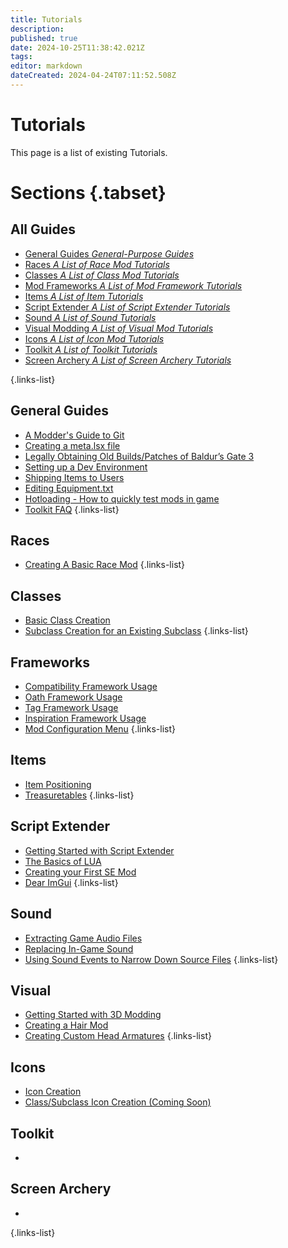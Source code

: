 ```yaml
---
title: Tutorials
description: 
published: true
date: 2024-10-25T11:38:42.021Z
tags: 
editor: markdown
dateCreated: 2024-04-24T07:11:52.508Z
---
```


# Tutorials
This page is a list of existing Tutorials.

# Sections {.tabset}
## All Guides
- [General Guides *General-Purpose Guides*](General)
- [Races *A List of Race Mod Tutorials*](Races)
- [Classes *A List of Class Mod Tutorials*](Classes)
- [Mod Frameworks *A List of Mod Framework Tutorials*](Mod-Frameworks)
- [Items *A List of Item Tutorials*](Items)
- [Script Extender *A List of Script Extender Tutorials*](ScriptExtender)
- [Sound *A List of Sound Tutorials*](/Tutorials/Sound)
- [Visual Modding *A List of Visual Mod Tutorials*](Visual)
- [Icons *A List of Icon Mod Tutorials*](Icons)
- [Toolkit *A List of Toolkit Tutorials*](/Tutorials/Toolkit)
- [Screen Archery *A List of Screen Archery Tutorials*](Screen-Archery)

{.links-list}
## General Guides
- [A Modder's Guide to Git](General/modders-guide-to-git)
- [Creating a meta.lsx file](General/creating_meta)
- [Legally Obtaining Old Builds/Patches of Baldur’s Gate 3](General/Legally-Obtaining-Old-Builds-Patches-Of-BG3)
- [Setting up a Dev Environment](General/setting-up-a-dev-environment)
- [Shipping Items to Users](General/Shipping-Items-to-Users)
- [Editing Equipment.txt](General/Editing-Equipment-txt)
- [Hotloading - How to quickly test mods in game](General/hotloading-how-to-quickly-test-mods-in-game)
- [Toolkit FAQ](https://wiki.bg3.community/en/Tutorials/General/Toolkit-FAQ)
{.links-list}
## Races
- [Creating A Basic Race Mod](https://wiki.bg3.community/Tutorials/Races/Creating-A-Basic-Race-Mod)
 {.links-list}
## Classes
- [Basic Class Creation](Classes/Basic-Class-Creation)
- [Subclass Creation for an Existing Subclass](Classes/Subclass_Creation_For_An_Existing_Class)
{.links-list}
## Frameworks
- [Compatibility Framework Usage](Mod-Frameworks/compatibility-framework)
- [Oath Framework Usage](Mod-Frameworks/oath-framework-usage)
- [Tag Framework Usage](Mod-Frameworks/using-tag-framework)
- [Inspiration Framework Usage](Mod-Frameworks/using-inspiration-framework)
- [Mod Configuration Menu](Mod-Frameworks/mod-configuration-menu)
{.links-list}
## Items
- [Item Positioning](Items/Add-and-position-items-in-world)
- [Treasuretables](/Tutorials/Items/Treasuretables)
{.links-list}
## Script Extender
- [Getting Started with Script Extender](ScriptExtender/GettingStarted)
- [The Basics of LUA](ScriptExtender/the_basics_of_lua)
- [Creating your First SE Mod](ScriptExtender/creating_your_first_se_mod)
- [Dear ImGui](ScriptExtender/ImGui-and-You/Dear-ImGui)
{.links-list}
## Sound
- [Extracting Game Audio Files](Sound/Extract-Audio)
- [Replacing In-Game Sound](Sound/Replace-Sound)
- [Using Sound Events to Narrow Down Source Files](Sound/SoundEventSorting)
{.links-list}
## Visual
- [Getting Started with 3D Modding](Visual/getting-started-with-3d-modding)
- [Creating a Hair Mod](Visual/Creating-A-Hair-Mod)
- [Creating Custom Head Armatures](Visual/mrboneswildguide)
{.links-list}
## Icons
- [Icon Creation](Icons/Icon-Creation)
- [Class/Subclass Icon Creation (Coming Soon)](#)
## Toolkit
- 
## Screen Archery
- 
{.links-list}
